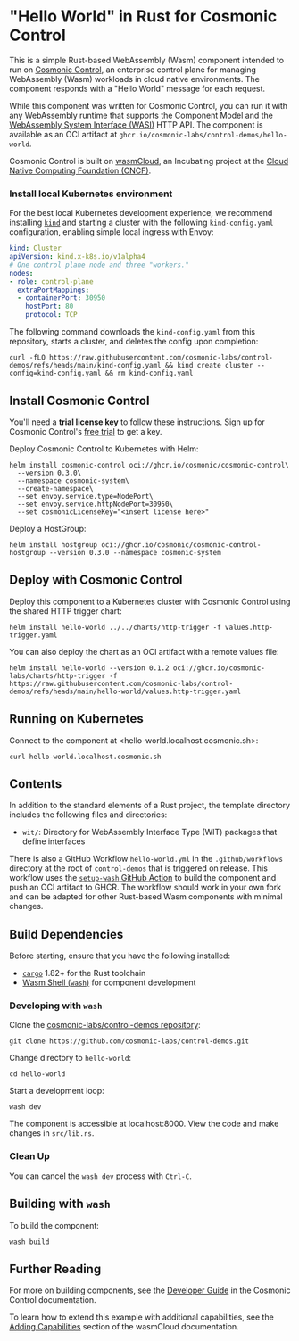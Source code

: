 # "Hello World" in Rust for Cosmonic Control

This is a simple Rust-based WebAssembly (Wasm) component intended to run on [Cosmonic Control](https://cosmonic.com/), an enterprise control plane for managing WebAssembly (Wasm) workloads in cloud native environments. The component responds with a "Hello World" message for each request. 

While this component was written for Cosmonic Control, you can run it with any WebAssembly runtime that supports the Component Model and the [WebAssembly System Interface (WASI)](https://wasi.dev/) HTTP API. The component is available as an OCI artifact at `ghcr.io/cosmonic-labs/control-demos/hello-world`.

Cosmonic Control is built on [wasmCloud](https://wasmcloud.com/), an Incubating project at the [Cloud Native Computing Foundation (CNCF)](https://www.cncf.io/).

### Install local Kubernetes environment

For the best local Kubernetes development experience, we recommend installing [`kind`](https://kind.sigs.k8s.io/) and starting a cluster with the following `kind-config.yaml` configuration, enabling simple local ingress with Envoy:

```yaml
kind: Cluster
apiVersion: kind.x-k8s.io/v1alpha4
# One control plane node and three "workers."
nodes:
- role: control-plane
  extraPortMappings:
  - containerPort: 30950
    hostPort: 80
    protocol: TCP
```

The following command downloads the `kind-config.yaml` from this repository, starts a cluster, and deletes the config upon completion:

```shell
curl -fLO https://raw.githubusercontent.com/cosmonic-labs/control-demos/refs/heads/main/kind-config.yaml && kind create cluster --config=kind-config.yaml && rm kind-config.yaml
```

## Install Cosmonic Control

You'll need a **trial license key** to follow these instructions. Sign up for Cosmonic Control's [free trial](https://cosmonic.com/trial) to get a key.

Deploy Cosmonic Control to Kubernetes with Helm:

```shell
helm install cosmonic-control oci://ghcr.io/cosmonic/cosmonic-control\
  --version 0.3.0\
  --namespace cosmonic-system\
  --create-namespace\
  --set envoy.service.type=NodePort\
  --set envoy.service.httpNodePort=30950\
  --set cosmonicLicenseKey="<insert license here>"
```

Deploy a HostGroup:

```shell
helm install hostgroup oci://ghcr.io/cosmonic/cosmonic-control-hostgroup --version 0.3.0 --namespace cosmonic-system
```

## Deploy with Cosmonic Control

Deploy this component to a Kubernetes cluster with Cosmonic Control using the shared HTTP trigger chart:

```shell
helm install hello-world ../../charts/http-trigger -f values.http-trigger.yaml
```

You can also deploy the chart as an OCI artifact with a remote values file:

```shell
helm install hello-world --version 0.1.2 oci://ghcr.io/cosmonic-labs/charts/http-trigger -f https://raw.githubusercontent.com/cosmonic-labs/control-demos/refs/heads/main/hello-world/values.http-trigger.yaml
```

## Running on Kubernetes

Connect to the component at <hello-world.localhost.cosmonic.sh>:

```shell
curl hello-world.localhost.cosmonic.sh
```

## Contents

In addition to the standard elements of a Rust project, the template directory includes the following files and directories:

- `wit/`: Directory for WebAssembly Interface Type (WIT) packages that define interfaces

There is also a GitHub Workflow `hello-world.yml` in the `.github/workflows` directory at the root of `control-demos` that is triggered on release. This workflow uses the [`setup-wash` GitHub Action](https://github.com/wasmCloud/setup-wash-action) to build the component and push an OCI artifact to GHCR. The workflow should work in your own fork and can be adapted for other Rust-based Wasm components with minimal changes. 

## Build Dependencies

Before starting, ensure that you have the following installed:

- [`cargo`](https://www.rust-lang.org/tools/install) 1.82+ for the Rust toolchain
- [Wasm Shell (`wash`)](https://github.com/wasmCloud/wash) for component development

### Developing with `wash`

Clone the [cosmonic-labs/control-demos repository](https://github.com/cosmonic-labs/control-demos): 

```shell
git clone https://github.com/cosmonic-labs/control-demos.git
```

Change directory to `hello-world`:

```shell
cd hello-world
```

Start a development loop:

```shell
wash dev
```

The component is accessible at localhost:8000. View the code and make changes in `src/lib.rs`.

### Clean Up

You can cancel the `wash dev` process with `Ctrl-C`.

## Building with `wash`

To build the component:

```shell
wash build
```

## Further Reading

For more on building components, see the [Developer Guide](https://cosmonic.com/docs/developer-guide/developing-webassembly-components) in the Cosmonic Control documentation. 

To learn how to extend this example with additional capabilities, see the [Adding Capabilities](https://wasmcloud.com/docs/tour/adding-capabilities?lang=rust) section of the wasmCloud documentation.
